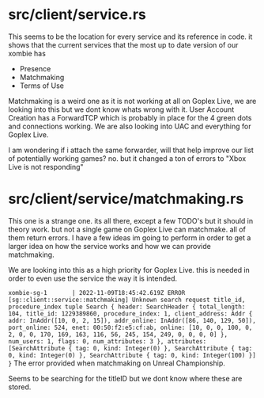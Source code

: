 # src/client/service.rs
This seems to be the location for every service and its reference in code. it shows that the current services that the most up to date version of our xombie has
- Presence
- Matchmaking
- Terms of Use

Matchmaking is a weird one as it is not working at all on Goplex Live, we are looking into this but we dont know whats wrong with it.
User Account Creation has a ForwardTCP which is probably in place for the 4 green dots and connections working.
We are also looking into UAC and everything for Goplex Live.

I am wondering if i attach the same forwarder, will that help improve our list of potentially working games? no. but it changed a ton of errors to "Xbox Live is not responding"

# src/client/service/matchmaking.rs
This one is a strange one. its all there, except a few TODO's but it should in theory work. but not a single game on Goplex Live can matchmake. all of them return errors. I have a few ideas im going to perform in order to get a larger idea on how the service works and how we can provide matchmaking.

We are looking into this as a high priority for Goplex Live. this is needed in order to even use the service the way it is intended.

```xombie-sg-1       | 2022-11-09T18:45:42.619Z ERROR [sg::client::service::matchmaking] Unknown search request title_id, procedure_index tuple Search { header: SearchHeader { total_length: 104, title_id: 1229389860, procedure_index: 1, client_address: Addr { addr: InAddr([10, 0, 2, 15]), addr_online: InAddr([86, 140, 129, 50]), port_online: 524, enet: 00:50:f2:e5:cf:ab, online: [10, 0, 0, 100, 0, 2, 0, 0, 170, 169, 163, 116, 56, 245, 154, 249, 0, 0, 0, 0] }, num_users: 1, flags: 0, num_attributes: 3 }, attributes: [SearchAttribute { tag: 0, kind: Integer(0) }, SearchAttribute { tag: 0, kind: Integer(0) }, SearchAttribute { tag: 0, kind: Integer(100) }] }```
The error provided when matchmaking on Unreal Championship.

Seems to be searching for the titleID but we dont know where these are stored.
